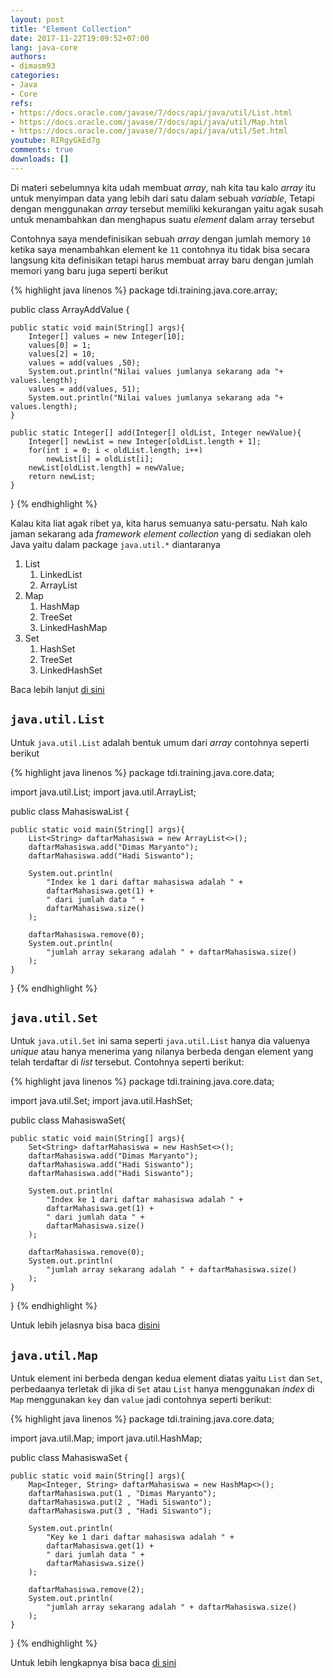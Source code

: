 ```yaml
---
layout: post
title: "Element Collection"
date: 2017-11-22T19:09:52+07:00
lang: java-core
authors:
- dimasm93
categories:
- Java
- Core
refs: 
- https://docs.oracle.com/javase/7/docs/api/java/util/List.html
- https://docs.oracle.com/javase/7/docs/api/java/util/Map.html
- https://docs.oracle.com/javase/7/docs/api/java/util/Set.html
youtube: RIRgyGkEd7g
comments: true
downloads: []
---
```


Di materi sebelumnya kita udah membuat _array_, nah kita tau kalo _array_ itu untuk menyimpan data yang lebih dari satu dalam sebuah _variable_, Tetapi dengan menggunakan _array_ tersebut memiliki kekurangan yaitu agak susah untuk menambahkan dan menghapus suatu _element_ dalam array tersebut

<!--more-->

Contohnya saya mendefinisikan sebuah _array_ dengan jumlah memory `10` ketika saya menambahkan element ke `11` contohnya itu tidak bisa secara langsung kita definisikan tetapi harus membuat array baru dengan jumlah memori yang baru juga seperti berikut

{% highlight java linenos %}
package tdi.training.java.core.array;

public class ArrayAddValue {

    public static void main(String[] args){
        Integer[] values = new Integer[10];
        values[0] = 1;
        values[2] = 10;
        values = add(values ,50);
        System.out.println("Nilai values jumlanya sekarang ada "+ values.length);
        values = add(values, 51);
        System.out.println("Nilai values jumlanya sekarang ada "+ values.length);	
    }

    public static Integer[] add(Integer[] oldList, Integer newValue){
        Integer[] newList = new Integer[oldList.length + 1];
        for(int i = 0; i < oldList.length; i++)
            newList[i] = oldList[i];
        newList[oldList.length] = newValue;
        return newList;
    }
}
{% endhighlight %}

Kalau kita liat agak ribet ya, kita harus semuanya satu-persatu. Nah kalo jaman sekarang ada _framework element collection_ yang di sediakan oleh Java yaitu dalam package `java.util.*` diantaranya 

1. List
    1. LinkedList
    2. ArrayList
2. Map
    1. HashMap
    2. TreeSet
    3. LinkedHashMap
3. Set
    1. HashSet
    2. TreeSet
    3. LinkedHashSet

Baca lebih lanjut [di sini](https://docs.oracle.com/javase/7/docs/technotes/guides/collections/overview.html)

## `java.util.List`

Untuk `java.util.List` adalah bentuk umum dari _array_ contohnya seperti berikut

{% highlight java linenos %}
package tdi.training.java.core.data;

import java.util.List;
import java.util.ArrayList;

public class MahasiswaList {

    public static void main(String[] args){
        List<String> daftarMahasiswa = new ArrayList<>();
        daftarMahasiswa.add("Dimas Maryanto");
        daftarMahasiswa.add("Hadi Siswanto");

        System.out.println(
            "Index ke 1 dari daftar mahasiswa adalah " + 
            daftarMahasiswa.get(1) + 
            " dari jumlah data " + 
            daftarMahasiswa.size()
        );

        daftarMahasiswa.remove(0);
        System.out.println(
            "jumlah array sekarang adalah " + daftarMahasiswa.size()
        );
    }
}
{% endhighlight %}

## `java.util.Set`

Untuk `java.util.Set` ini sama seperti `java.util.List` hanya dia valuenya _unique_ atau hanya menerima yang nilanya berbeda dengan element yang telah terdaftar di _list_ tersebut. Contohnya seperti berikut:

{% highlight java linenos %}
package tdi.training.java.core.data;

import java.util.Set;
import java.util.HashSet;

public class MahasiswaSet{

    public static void main(String[] args){
        Set<String> daftarMahasiswa = new HashSet<>();
        daftarMahasiswa.add("Dimas Maryanto");
        daftarMahasiswa.add("Hadi Siswanto");
        daftarMahasiswa.add("Hadi Siswanto");

        System.out.println(
            "Index ke 1 dari daftar mahasiswa adalah " + 
            daftarMahasiswa.get(1) + 
            " dari jumlah data " + 
            daftarMahasiswa.size()
        );

        daftarMahasiswa.remove(0);
        System.out.println(
            "jumlah array sekarang adalah " + daftarMahasiswa.size()
        );
    }
}
{% endhighlight %}

Untuk lebih jelasnya bisa baca [disini](https://docs.oracle.com/javase/7/docs/api/java/util/HashSet.html)

## `java.util.Map`

Untuk element ini berbeda dengan kedua element diatas yaitu `List` dan `Set`, perbedaanya terletak di jika di `Set` atau `List` hanya menggunakan _index_ di `Map` menggunakan `key` dan `value` jadi contohnya seperti berikut:

{% highlight java linenos %}
package tdi.training.java.core.data;

import java.util.Map;
import java.util.HashMap;

public class MahasiswaSet {

    public static void main(String[] args){
        Map<Integer, String> daftarMahasiswa = new HashMap<>();
        daftarMahasiswa.put(1 , "Dimas Maryanto");
        daftarMahasiswa.put(2 , "Hadi Siswanto");
        daftarMahasiswa.put(3 , "Hadi Siswanto");

        System.out.println(
            "Key ke 1 dari daftar mahasiswa adalah " + 
            daftarMahasiswa.get(1) + 
            " dari jumlah data " + 
            daftarMahasiswa.size()
        );

        daftarMahasiswa.remove(2);
        System.out.println(
            "jumlah array sekarang adalah " + daftarMahasiswa.size()
        );
    }
}
{% endhighlight %}

Untuk lebih lengkapnya bisa baca [di sini](https://docs.oracle.com/javase/7/docs/api/java/util/HashMap.html)